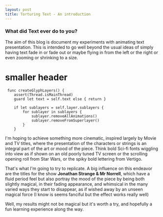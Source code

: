 ```yaml
---
layout: post
title: Torturing Text - An introduction
---
```


### What did Text ever do to you?

The aim of this blog is document my experiments with animating text presentation. This is intended to go well beyond the usual ideas of simply having text fade in or fade out or maybe flying in from the left or the right or even zooming or shrinking to a size.

# smaller header

     func createGlyphLayers() {
        assert(Thread.isMainThread)
        guard let text = self.text else { return }
        
        if let sublayers = self.layer.sublayers {
            for sublayer in sublayers {
                sublayer.removeAllAnimations()
                sublayer.removeFromSuperlayer()
            }
        }

I'm hoping to achieve something more cinematic, inspired largely by Movie and TV titles, where the presentation of the characters or strings is an integral part of the art or mood of the piece. Think bold Sci-fi fonts wiggling into view as if shown on an old poorly tuned TV screen or the scrolling opening roll from Star Wars, or the spiky bold lettering from Vertigo.

That's what I'm going to try to replicate. A big influence on this endeavor are the titles for the show **Jonathan Strange & Mr Norrell**, which have a fluid period feel but also portray the mood of the piece by being both slightly magical, in their fading appearance, and whimsical in the many varied ways they start to disappear, as if wished away by an unseen magical force (I know is seems fanciful but the effect works really well)

Well, my results might not be magical but it's worth a try, and hopefully a fun learning experience along the way.
